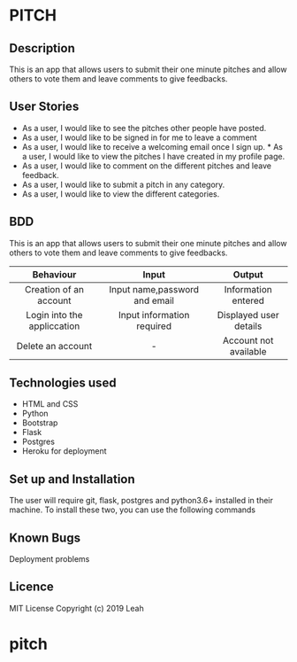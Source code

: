 #  PITCH
## Description
This is an app that allows users to submit their one minute pitches and allow others to vote them and leave comments to give feedbacks.
 ## User Stories
* As a user, I would like to see the pitches other people have posted.
* As a user, I would like to be signed in for me to leave a comment
* As a user, I would like to receive a welcoming email once I sign up.      * As a user, I would like to view the pitches I have created in my profile page.
* As a user, I would like to comment on the different pitches and leave feedback.
* As a user, I would like to submit a pitch in any category.
* As a user, I would like to view the different categories.
## BDD 
This is an app that allows users to submit their one minute pitches and allow others to vote them and leave comments to give feedbacks.

| Behaviour | Input | Output |
| :-------: | :---: | :----: |
|Creation of an account|Input name,password and email |Information entered|
|Login into the appliccation |Input information required  |Displayed user details|
|Delete an account |-  |Account not available|
## Technologies used 
* HTML and CSS
* Python
* Bootstrap
* Flask
* Postgres
* Heroku for deployment
## Set up and Installation
The user will require git, flask, postgres and python3.6+ installed in their machine. To install these two, you can use the following commands
## Known Bugs 
Deployment problems
## Licence
MIT License
Copyright (c) 2019 Leah
# pitch
